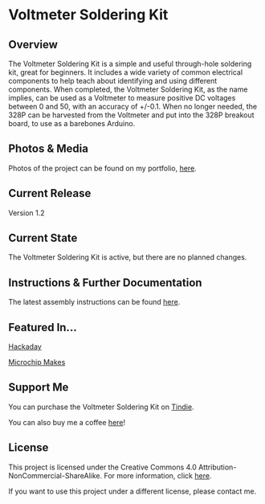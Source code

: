 # Voltmeter Soldering Kit

## Overview
The Voltmeter Soldering Kit is a simple and useful through-hole soldering kit, great for beginners. It includes a wide variety of common electrical components to help teach about identifying and using different components. When completed, the Voltmeter Soldering Kit, as the name implies, can be used as a Voltmeter to measure positive DC voltages between 0 and 50, with an accuracy of +/-0.1. When no longer needed, the 328P can be harvested from the Voltmeter and put into the 328P breakout board, to use as a barebones Arduino. 

## Photos & Media
Photos of the project can be found on my portfolio, [here](https://www.jim-heaney.com/voltmeter-soldering-kit.html).

## Current Release
Version 1.2

## Current State
The Voltmeter Soldering Kit is active, but there are no planned changes. 

## Instructions & Further Documentation
The latest assembly instructions can be found [here](http://www.venatormfg.com/voltmeter-solder-kit-instructions.html).

## Featured In...
[Hackaday](https://hackaday.com/2020/09/26/soldering-practice-kit-remains-useful-after-completion/)

[Microchip Makes](https://www.instagram.com/p/CEpuBLDH5r5/)

## Support Me
You can purchase the Voltmeter Soldering Kit on [Tindie](https://www.tindie.com/products/jimheaney/voltmeter-soldering-kit/).

You can also buy me a coffee [here](https://www.buymeacoffee.com/jimheaney)!

## License
This project is licensed under the Creative Commons 4.0 Attribution-NonCommercial-ShareAlike. For more information, click [here](https://creativecommons.org/licenses/by-nc-sa/4.0/).

If you want to use this project under a different license, please contact me. 
